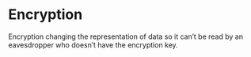 # Encryption

Encryption changing the representation of data so it can’t be read by an eavesdropper who doesn’t have the encryption key.
